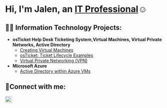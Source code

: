 <h1>Hi, I'm Jalen, an <a href="https://linkedin.com/in/Jalen">IT Professional</a>☺</h1>

<h2>👨‍💻 Information Technology Projects:</h2>

- <b>osTicket Help Desk Ticketing System,Virtual Machines, Virtual Private Networks, Active Directory</b>
  - [Creating Virtual Machines](https://github.com/jalenallen21/Virtual-Machines)
  - [osTicket: Ticket Lifecycle Examples](https://github.com/jalenallen21/ticket-lifecycle)
  - [Virtual Private Networking (VPN)](https://github.com/jalenallen21/Virtual-Private-Network-Setup)
- <b>Microsoft Azure</b>
  - [Active Directory within Azure VMs](https://github.com/jalenallen21/Active-Directory-Functions)
 

<h2>🤳Connect with me:</h2>

[<img align="left" alt="Jalen | LinkedIn" width="22px" src="https://cdn.jsdelivr.net/npm/simple-icons@v3/icons/linkedin.svg" />][linkedin]



[linkedin]: https://linkedin.com/in/Jalen
